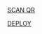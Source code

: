 [SCAN QR](https://x-asena-qr.herokuapp.com)

[DEPLOY](https://heroku.com/deploy?template=https://github.com/X-Electra/X-Asena) 
